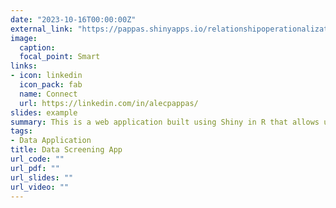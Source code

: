 ```yaml
---
date: "2023-10-16T00:00:00Z"
external_link: "https://pappas.shinyapps.io/relationshipoperationalization/"
image:
  caption: 
  focal_point: Smart
links:
- icon: linkedin
  icon_pack: fab
  name: Connect
  url: https://linkedin.com/in/alecpappas/
slides: example
summary: This is a web application built using Shiny in R that allows users to assess and run generalized linear models that assess the appropriate distribution for the given data.
tags:
- Data Application
title: Data Screening App
url_code: ""
url_pdf: ""
url_slides: ""
url_video: ""
---
```

